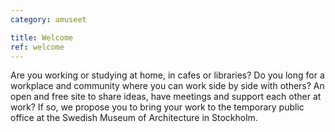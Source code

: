 ```yaml
---
category: amuseet

title: Welcome
ref: welcome
---
```


Are you working or studying at home, in cafes or libraries? Do you long for a workplace and community where you can work side by side with others? An open and free site to share ideas, have meetings and support each other at work? If so, we propose you to bring your work to the temporary public office at the Swedish Museum of Architecture in Stockholm.
